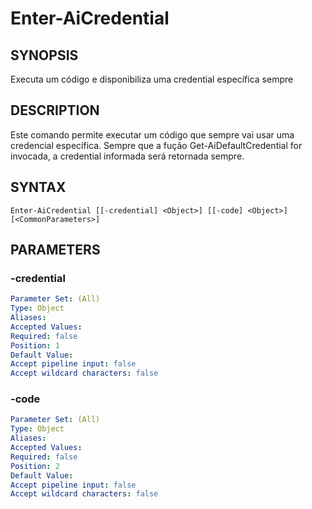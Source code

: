 ﻿---
external help file: powershai-help.xml
schema: 2.0.0
powershai: true
---

# Enter-AiCredential

## SYNOPSIS <!--!= @#Synop !-->
Executa um código e disponibiliza uma credential específica sempre

## DESCRIPTION <!--!= @#Desc !-->
Este comando permite executar um código que sempre vai usar uma credencial específica.
Sempre que a fução Get-AiDefaultCredential for invocada, a credential informada será retornada sempre.

## SYNTAX <!--!= @#Syntax !-->

```
Enter-AiCredential [[-credential] <Object>] [[-code] <Object>] [<CommonParameters>]
```

## PARAMETERS <!--!= @#Params !-->

### -credential

```yml
Parameter Set: (All)
Type: Object
Aliases: 
Accepted Values: 
Required: false
Position: 1
Default Value: 
Accept pipeline input: false
Accept wildcard characters: false
```

### -code

```yml
Parameter Set: (All)
Type: Object
Aliases: 
Accepted Values: 
Required: false
Position: 2
Default Value: 
Accept pipeline input: false
Accept wildcard characters: false
```